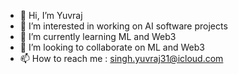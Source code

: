 - 👋 Hi, I’m Yuvraj
- 👀 I’m interested in working on AI software projects
- 🌱 I’m currently learning ML and Web3
- 💞️ I’m looking to collaborate on ML and Web3
- 📫 How to reach me : singh.yuvraj31@icloud.com

<!---
ysrdevs/ysrdevs is a ✨ special ✨ repository because its `README.md` (this file) appears on your GitHub profile.
You can click the Preview link to take a look at your changes.
--->

